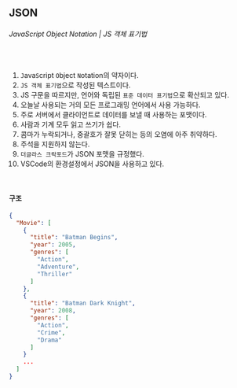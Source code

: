 ## JSON

###### JavaScript Object Notation | JS 객체 표기법

<br>

1. `J`ava`S`cript `O`bject `N`otation의 약자이다.
2. `JS 객체 표기법`으로 작성된 텍스트이다.
3. JS 구문을 따르지만, 언어와 독립된 `표준 데이터 표기법`으로 확산되고 있다.
4. 오늘날 사용되는 거의 모든 프로그래밍 언어에서 사용 가능하다.
5. 주로 서버에서 클라이언트로 데이터를 보낼 때 사용하는 포맷이다.
6. 사람과 기계 모두 읽고 쓰기가 쉽다.
7. 콤마가 누락되거나, 중괄호가 잘못 닫히는 등의 오염에 아주 취약하다.
8. 주석을 지원하지 않는다.
9. `더글라스 크락포드`가 JSON 포맷을 규정했다.
10. VSCode의 환경설정에서 JSON을 사용하고 있다.

<br>

#### 구조

```json
{
  "Movie": [
    {
      "title": "Batman Begins",
      "year": 2005,
      "genres": [
        "Action",
        "Adventure",
        "Thriller"
      ]
    },
    {
      "title": "Batman Dark Knight",
      "year": 2008,
      "genres": [
        "Action",
        "Crime",
        "Drama"
      ]
    }
    ...
  ]
}
```

<br>